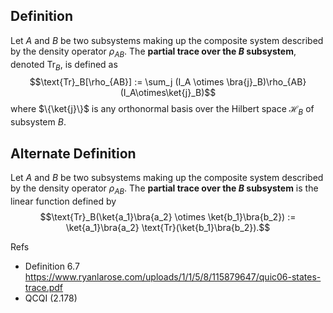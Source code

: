 ## Definition 
Let $A$ and $B$ be two subsystems making up the composite system described by the density operator $\rho_{AB}$. The **partial trace over the $B$ subsystem**, denoted $\text{Tr}_B$, is defined as 
$$\text{Tr}_B[\rho_{AB}] := \sum_j (I_A \otimes \bra{j}_B)\rho_{AB}(I_A\otimes\ket{j}_B)$$
where $\{\ket{j}\}$ is any orthonormal basis over the Hilbert space $\mathcal{H}_B$ of subsystem $B$. 


## Alternate Definition
Let $A$ and $B$ be two subsystems making up the composite system described by the density operator $\rho_{AB}$. The **partial trace over the $B$ subsystem** is the linear function defined by 
$$\text{Tr}_B(\ket{a_1}\bra{a_2} \otimes \ket{b_1}\bra{b_2}) := \ket{a_1}\bra{a_2} \text{Tr}(\ket{b_1}\bra{b_2}).$$

Refs
- Definition 6.7 https://www.ryanlarose.com/uploads/1/1/5/8/115879647/quic06-states-trace.pdf
- QCQI (2.178)
